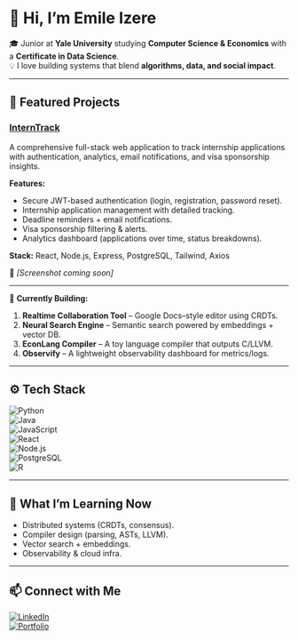# 👋 Hi, I’m Emile Izere  

🎓 Junior at **Yale University** studying **Computer Science & Economics** with a **Certificate in Data Science**.  
💡 I love building systems that blend **algorithms, data, and social impact**.  

---

## 🔭 Featured Projects  

### [InternTrack](#)  
A comprehensive full-stack web application to track internship applications with authentication, analytics, email notifications, and visa sponsorship insights.  

**Features:**  
- Secure JWT-based authentication (login, registration, password reset).  
- Internship application management with detailed tracking.  
- Deadline reminders + email notifications.  
- Visa sponsorship filtering & alerts.  
- Analytics dashboard (applications over time, status breakdowns).  

**Stack:** React, Node.js, Express, PostgreSQL, Tailwind, Axios  

📸 *[Screenshot coming soon]*  

---

🚧 **Currently Building:**  
1. **Realtime Collaboration Tool** – Google Docs–style editor using CRDTs.  
2. **Neural Search Engine** – Semantic search powered by embeddings + vector DB.  
3. **EconLang Compiler** – A toy language compiler that outputs C/LLVM.  
4. **Observify** – A lightweight observability dashboard for metrics/logs.  

---

## ⚙️ Tech Stack  
![Python](https://img.shields.io/badge/-Python-3776AB?logo=python&logoColor=white)  
![Java](https://img.shields.io/badge/-Java-007396?logo=java&logoColor=white)  
![JavaScript](https://img.shields.io/badge/-JavaScript-F7DF1E?logo=javascript&logoColor=black)  
![React](https://img.shields.io/badge/-React-61DAFB?logo=react&logoColor=black)  
![Node.js](https://img.shields.io/badge/-Node.js-339933?logo=node.js&logoColor=white)  
![PostgreSQL](https://img.shields.io/badge/-PostgreSQL-336791?logo=postgresql&logoColor=white)  
![R](https://img.shields.io/badge/-R-276DC3?logo=r&logoColor=white)  

---

## 🌱 What I’m Learning Now  
- Distributed systems (CRDTs, consensus).  
- Compiler design (parsing, ASTs, LLVM).  
- Vector search + embeddings.  
- Observability & cloud infra.  

---

## 📫 Connect with Me  
[![LinkedIn](https://img.shields.io/badge/-LinkedIn-blue?logo=linkedin&logoColor=white)](https://www.linkedin.com/in/emileizere)  
[![Portfolio](https://img.shields.io/badge/-Portfolio-black?logo=github&logoColor=white)](#)  
